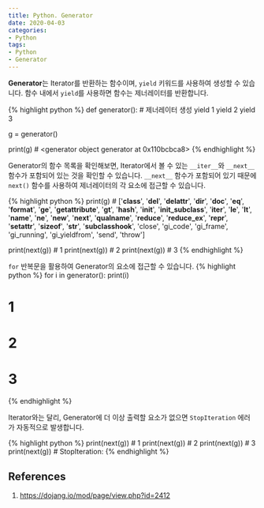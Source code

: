 ```yaml
---
title: Python. Generator
date: 2020-04-03
categories:
- Python
tags:
- Python
- Generator
---
```


**Generator**는 Iterator를 반환하는 함수이며, `yield` 키워드를 사용하여 생성할 수 있습니다. 함수 내에서 `yield`를 사용하면 함수는 제너레이터를 반환합니다. 

{% highlight python %}
def generator(): # 제너레이터 생성
    yield 1
    yield 2
    yield 3

g = generator()

print(g) # <generator object generator at 0x110bcbca8>
{% endhighlight %}

Generator의 함수 목록을 확인해보면, Iterator에서 볼 수 있는 `__iter__`와 `__next__` 함수가 포함되어 있는 것을 확인할 수 있습니다. `__next__` 함수가 포함되어 있기 때문에 `next()` 함수를 사용하여 제너레이터의 각 요소에 접근할 수 있습니다.

{% highlight python %}
print(g) # ['__class__', '__del__', '__delattr__', '__dir__', '__doc__', '__eq__', '__format__', '__ge__', '__getattribute__', '__gt__', '__hash__', '__init__', '__init_subclass__', '__iter__', '__le__', '__lt__', '__name__', '__ne__', '__new__', '__next__', '__qualname__', '__reduce__', '__reduce_ex__', '__repr__', '__setattr__', '__sizeof__', '__str__', '__subclasshook__', 'close',
 'gi_code', 'gi_frame', 'gi_running', 'gi_yieldfrom', 'send', 'throw']
 
print(next(g)) # 1
print(next(g)) # 2
print(next(g)) # 3
{% endhighlight %}

`for` 반복문을 활용하여 Generator의 요소에 접근할 수 있습니다. 
{% highlight python %}
for i in generator():
    print(i) 
# 1
# 2
# 3
{% endhighlight %}

Iterator와는 달리, Generator에 더 이상 출력할 요소가 없으면 `StopIteration` 에러가 자동적으로 발생합니다. 

{% highlight python %}
print(next(g)) # 1
print(next(g)) # 2
print(next(g)) # 3
print(next(g)) # StopIteration:
{% endhighlight %}

## References
1. https://dojang.io/mod/page/view.php?id=2412






